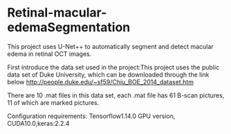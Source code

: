 # Retinal-macular-edemaSegmentation
  This project uses U-Net++ to automatically segment and detect macular edema in retinal OCT images.
  
  First introduce the data set used in the project:This project uses the public data set of Duke University, which can be downloaded through the link below
  http://people.duke.edu/~sf59/Chiu_BOE_2014_dataset.htm
  
  There are 10 .mat files in this data set, each .mat file has 61 B-scan pictures, 11 of which are marked pictures.
  
  Configuration requirements: Tensorflow1.14.0 GPU version, CUDA10.0,keras:2.2.4
  
  
  

